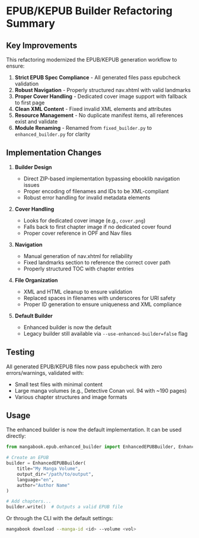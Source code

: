 # EPUB/KEPUB Builder Refactoring Summary

## Key Improvements

This refactoring modernized the EPUB/KEPUB generation workflow to ensure:

1. **Strict EPUB Spec Compliance** - All generated files pass epubcheck validation
2. **Robust Navigation** - Properly structured nav.xhtml with valid landmarks
3. **Proper Cover Handling** - Dedicated cover image support with fallback to first page
4. **Clean XML Content** - Fixed invalid XML elements and attributes
5. **Resource Management** - No duplicate manifest items, all references exist and validate
6. **Module Renaming** - Renamed from `fixed_builder.py` to `enhanced_builder.py` for clarity

## Implementation Changes

1. **Builder Design**
   - Direct ZIP-based implementation bypassing ebooklib navigation issues
   - Proper encoding of filenames and IDs to be XML-compliant
   - Robust error handling for invalid metadata elements

2. **Cover Handling**
   - Looks for dedicated cover image (e.g., `cover.png`)
   - Falls back to first chapter image if no dedicated cover found
   - Proper cover reference in OPF and Nav files

3. **Navigation**
   - Manual generation of nav.xhtml for reliability
   - Fixed landmarks section to reference the correct cover path
   - Properly structured TOC with chapter entries

4. **File Organization**
   - XML and HTML cleanup to ensure validation
   - Replaced spaces in filenames with underscores for URI safety
   - Proper ID generation to ensure uniqueness and XML compliance

5. **Default Builder**
   - Enhanced builder is now the default
   - Legacy builder still available via `--use-enhanced-builder=false` flag

## Testing

All generated EPUB/KEPUB files now pass epubcheck with zero errors/warnings, validated with:

- Small test files with minimal content
- Large manga volumes (e.g., Detective Conan vol. 94 with ~190 pages)
- Various chapter structures and image formats

## Usage

The enhanced builder is now the default implementation. It can be used directly:

```python
from mangabook.epub.enhanced_builder import EnhancedEPUBBuilder, EnhancedKepubBuilder

# Create an EPUB
builder = EnhancedEPUBBuilder(
    title="My Manga Volume",
    output_dir="/path/to/output",
    language="en",
    author="Author Name"
)

# Add chapters...
builder.write()  # Outputs a valid EPUB file
```

Or through the CLI with the default settings:

```bash
mangabook download --manga-id <id> --volume <vol>
```
